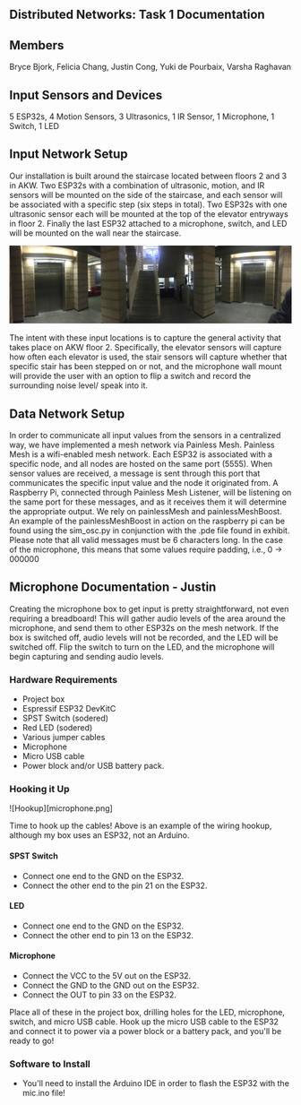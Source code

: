 ## Distributed Networks: Task 1 Documentation

## Members

Bryce Bjork,
Felicia Chang,
Justin Cong,
Yuki de Pourbaix,
Varsha Raghavan

## Input Sensors and Devices

5 ESP32s,
4 Motion Sensors,
3 Ultrasonics,
1 IR Sensor,
1 Microphone,
1 Switch,
1 LED

## Input Network Setup

Our installation is built around the staircase located between floors 2 and 3 in AKW. Two ESP32s with a combination of ultrasonic, motion, and IR sensors will be mounted on the side of the staircase, and each sensor will be associated with a specific step (six steps in total). Two ESP32s with one ultrasonic sensor each will be mounted at the top of the elevator entryways in floor 2. Finally the last ESP32 attached to a microphone, switch, and LED will be mounted on the wall near the staircase.

![](74574881_521925495201015_2115199104685441024_n.jpg)

The intent with these input locations is to capture the general activity that takes place on AKW floor 2. Specifically, the elevator sensors will capture how often each elevator is used, the stair sensors will capture whether that specific stair has been stepped on or not, and the microphone wall mount will provide the user with an option to flip a switch and record the surrounding noise level/ speak into it.  

## Data Network Setup

In order to communicate all input values from the sensors in a centralized way, we have implemented a mesh network via Painless Mesh. Painless Mesh is a wifi-enabled mesh network. Each ESP32 is associated with a specific node, and all nodes are hosted on the same port (5555). When sensor values are received, a message is sent through this port that communicates the specific input value and the node it originated from. A Raspberry Pi, connected through Painless Mesh Listener, will be listening on the same port for these messages, and as it receives them it will determine the appropriate output.
We rely on painlessMesh and painlessMeshBoost.
An example of the painlessMeshBoost in action on the raspberry pi can be found using the sim_osc.py in conjunction with the .pde file found in exhibit.
Please note that all valid messages must be 6 characters long.
In the case of the microphone, this means that some values require padding, i.e., 0 -> 000000


## Microphone Documentation - Justin

Creating the microphone box to get input is pretty straightforward, not even requiring a breadboard! This will gather audio levels of the area around the microphone, and send them to other ESP32s on the mesh network. If the box is switched off, audio levels will not be recorded, and the LED will be switched off. Flip the switch to turn on the LED, and the microphone will begin capturing and sending audio levels. 

### Hardware Requirements
- Project box
- Espressif ESP32 DevKitC
- SPST Switch (sodered)
- Red LED (sodered)
- Various jumper cables
- Microphone
- Micro USB cable
- Power block and/or USB battery pack.

### Hooking it Up
![Hookup][microphone.png]

Time to hook up the cables! Above is an example of the wiring hookup, although my box uses an ESP32, not an Arduino. 

#### SPST Switch
- Connect one end to the GND on the ESP32.
- Connect the other end to the pin 21 on the ESP32.

#### LED
- Connect one end to the GND on the ESP32.
- Connect the other end to pin 13 on the ESP32.

#### Microphone
- Connect the VCC to the 5V out on the ESP32.
- Connect the GND to the GND out on the ESP32.
- Connect the OUT to pin 33 on the ESP32.

Place all of these in the project box, drilling holes for the LED, microphone, switch, and micro USB cable. Hook up the micro USB cable to the ESP32 and connect it to power via a power block or a battery pack, and you'll be ready to go!

### Software to Install
- You'll need to install the Arduino IDE in order to flash the ESP32 with the mic.ino file!

